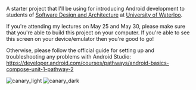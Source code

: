 A starter project that I'll be using for introducing Android development to students
of [Software Design and Architecture](https://cs.uwaterloo.ca/~m2nagapp/courses/CS446/1225/)
at [University of Waterloo](https://uwaterloo.ca/).

If you're attending my lectures on May 25 and May 30, please make sure that you're able to build
this project on your computer. If you're able to see this screen on your device/emulator then you're
good to go!

Otherwise, please follow the official guide for setting up and troubleshooting any problems with
Android
Studio: https://developer.android.com/courses/pathways/android-basics-compose-unit-1-pathway-2

![canary_light](https://user-images.githubusercontent.com/2387680/169144576-b1712a2e-8b21-4f6e-a156-33e54d26b3d3.png#gh-light-mode-only)
![canary_dark](https://user-images.githubusercontent.com/2387680/169144616-b18682b2-93e8-4baf-ae11-ce6b7582768e.png#gh-dark-mode-only)
